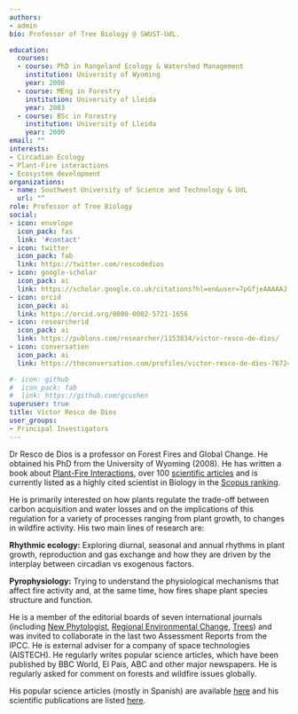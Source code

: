 ```yaml
---
authors:
- admin
bio: Professor of Tree Biology @ SWUST-UdL. 

education:
  courses:
  - course: PhD in Rangeland Ecology & Watershed Management
    institution: University of Wyoming
    year: 2008
  - course: MEng in Forestry
    institution: University of Lleida
    year: 2003
  - course: BSc in Forestry
    institution: University of Lleida
    year: 2000
email: ""
interests:
- Circadian Ecology
- Plant-Fire interactions
- Ecosystem development
organizations:
- name: Southwest University of Science and Technology & UdL
  url: ""
role: Professor of Tree Biology
social:
- icon: envelope
  icon_pack: fas
  link: '#contact'
- icon: twitter
  icon_pack: fab
  link: https://twitter.com/rescodedios
- icon: google-scholar
  icon_pack: ai
  link: https://scholar.google.co.uk/citations?hl=en&user=7pGfjeAAAAAJ
- icon: orcid
  icon_pack: ai
  link: https://orcid.org/0000-0002-5721-1656
- icon: researcherid
  icon_pack: ai
  link: https://publons.com/researcher/1153834/victor-resco-de-dios/
- icon: conversation
  icon_pack: ai
  link: https://theconversation.com/profiles/victor-resco-de-dios-767249/articles

#- icon: github
#  icon_pack: fab
#  link: https://github.com/gcushen
superuser: true
title: Víctor Resco de Dios
user_groups:
- Principal Investigators
---
```



Dr Resco de Dios is a professor on Forest Fires and Global Change. He obtained his PhD from the University of Wyoming (2008). 
He has written a book about [Plant-Fire Interactions](https://link.springer.com/book/10.1007/978-3-030-41192-3), over 100 [scientific articles](https://www.rescodedios.com/es/publication/)
 and is currently listed as a highly cited scientist in Biology in the [Scopus ranking](https://elsevier.digitalcommonsdata.com/datasets/btchxktzyw/3). 

He is primarily interested on how plants regulate the trade-off between carbon acquisition and water losses and on the implications of this regulation 
for a variety of processes ranging from plant growth, to changes in wildfire activity. His two main lines of research are:

**Rhythmic ecology:** Exploring diurnal, seasonal and annual rhythms in plant growth, reproduction and gas exchange and how they are driven by the interplay between circadian vs exogenous factors.

**Pyrophysiology:** Trying to understand the physiological mechanisms that affect fire activity and, at the same time, how fires shape plant species structure and function.

He is a member of the editorial boards of seven international journals (including [New Phytologist](https://nph.onlinelibrary.wiley.com/journal/14698137), 
[Regional Environmental Change](https://www.springer.com/journal/10113), [Trees](https://www.springer.com/journal/468)) 
and was invited to collaborate in the last two Assessment Reports from the IPCC. He is external adviser for a company of space technologies (AISTECH). 
He regularly writes popular science articles, which have been published by BBC World, El País, ABC and other major newspapers. He is regularly asked for comment on forests and wildfire issues globally.


His popular science articles (mostly in Spanish) are available [here](https://www.rescodedios.com/es/prensa/) and his scientific publications are listed [here](https://www.rescodedios.com/publication/).
